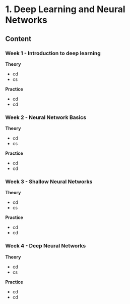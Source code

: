 # 1. Deep Learning and Neural Networks

## Content

### Week 1 - Introduction to deep learning

**Theory**

* cd
* cs

**Practice**

* cd
* cd

### Week 2 - Neural Network Basics

**Theory**

* cd
* cs

**Practice**

* cd
* cd

### Week 3 - Shallow Neural Networks

**Theory**

* cd
* cs

**Practice**

* cd
* cd


### Week 4 - Deep Neural Networks

**Theory**

* cd
* cs

**Practice**

* cd
* cd

